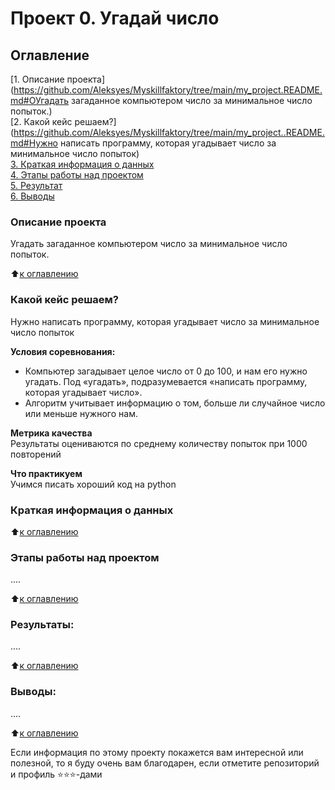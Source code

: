 # Проект 0. Угадай число

## Оглавление  
[1. Описание проекта](https://github.com/Aleksyes/Myskillfaktory/tree/main/my_project.README.md#ОУгадать загаданное компьютером число за минимальное число попыток.)  
[2. Какой кейс решаем?](https://github.com/Aleksyes/Myskillfaktory/tree/main/my_project..README.md#Нужно написать программу, которая угадывает число за минимальное число попыток)  
[3. Краткая информация о данных](https://github.com/Aleksyes/Myskillfaktory/tree/main/my_project.README.md#Краткая-информация-о-данных)  
[4. Этапы работы над проектом](https://github.com/Aleksyes/Myskillfaktory/tree/main/my_project.README.md#Этапы-работы-над-проектом)  
[5. Результат](https://github.com/Aleksyes/Myskillfaktory/tree/main/my_project.README.md#Результат)    
[6. Выводы](https://github.com/Aleksyes/Myskillfaktory/tree/main/my_project.README.md#Выводы) 

### Описание проекта    
Угадать загаданное компьютером число за минимальное число попыток.

:arrow_up:[к оглавлению](_)


### Какой кейс решаем?    
Нужно написать программу, которая угадывает число за минимальное число попыток

**Условия соревнования:**  
- Компьютер загадывает целое число от 0 до 100, и нам его нужно угадать. Под «угадать», подразумевается «написать программу, которая угадывает число».
- Алгоритм учитывает информацию о том, больше ли случайное число или меньше нужного нам.

**Метрика качества**     
Результаты оцениваются по среднему количеству попыток при 1000 повторений

**Что практикуем**     
Учимся писать хороший код на python


### Краткая информация о данных

  
:arrow_up:[к оглавлению](.README.md#Оглавление)


### Этапы работы над проектом  
....

:arrow_up:[к оглавлению](.README.md#Оглавление)


### Результаты:  
....

:arrow_up:[к оглавлению](.README.md#Оглавление)


### Выводы:  
....

:arrow_up:[к оглавлению](.README.md#Оглавление)


Если информация по этому проекту покажется вам интересной или полезной, то я буду очень вам благодарен, если отметите репозиторий и профиль ⭐️⭐️⭐️-дами